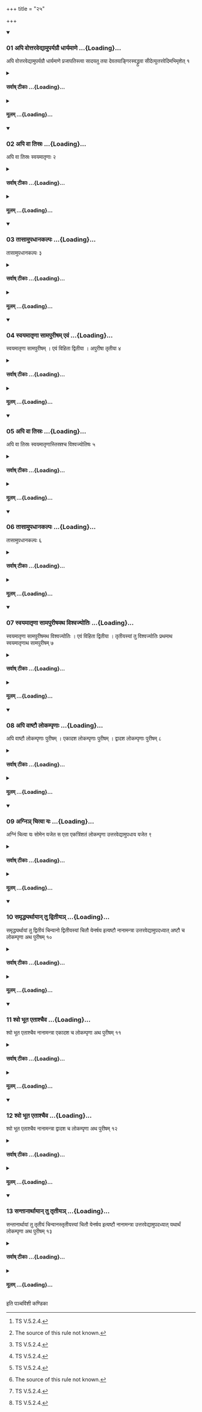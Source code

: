 +++
title = "२५"

+++

<div class="js_include" includetitle="true" newlevelforh1="3" unfilled url="/vedAH_yajuH/taittirIyam/sUtram/ApastambaH/shrautam/vishvAsa-prastutiH/17/25/01_api_vottaravedyAmuparyagrau_dhAryamANe.md">
<details open><summary><h3>01 अपि वोत्तरवेद्यामुपर्यग्रौ धार्यमाणे ...{Loading}...</h3></summary>

अपि वोत्तरवेद्यामुपर्यग्रौ धार्यमाणे प्रजापतिस्त्वा सादयतु तया देवतयाङ्गिरस्वद्ध्रुवा सीदेत्युत्तरवेदिमभिमृशेत् १
</details>
</div>
<div class="js_include collapsed" newlevelforh1="4" title="सर्वाष् टीकाः" unfilled url="/vedAH_yajuH/taittirIyam/sUtram/ApastambaH/shrautam/sarvASh_TIkAH/17/25/01_api_vottaravedyAmuparyagrau_dhAryamANe.md">
<details><summary><h4>सर्वाष् टीकाः ...{Loading}...</h4></summary>
<details><summary>थिते</summary>

1. Or instead of placing the bricks with these verses, with prajāpatis tvā sādayatu...[^1] (the Adhvaryu) should touch the Uttaravedi while fire is being held above[^2].   

[^1]: TS V.5.2.4.  

[^2]: The source of this rule not known.  
</details>
</details>
</div>
<div class="js_include collapsed" newlevelforh1="4" title="मूलम्" unfilled url="/vedAH_yajuH/taittirIyam/sUtram/ApastambaH/shrautam/mUlam/17/25/01_api_vottaravedyAmuparyagrau_dhAryamANe.md">
<details><summary><h4>मूलम् ...{Loading}...</h4></summary>

अपि वोत्तरवेद्यामुपर्यग्रौ धार्यमाणे प्रजापतिस्त्वा सादयतु तया देवतयाङ्गिरस्वद्ध्रुवा सीदेत्युत्तरवेदिमभिमृशेत् १
</details>
</div>
<div class="js_include" includetitle="true" newlevelforh1="3" unfilled url="/vedAH_yajuH/taittirIyam/sUtram/ApastambaH/shrautam/vishvAsa-prastutiH/17/25/02_api_vA_tisraH.md">
<details open><summary><h3>02 अपि वा तिस्रः ...{Loading}...</h3></summary>

अपि वा तिस्रः स्वयमातृणाः २
</details>
</div>
<div class="js_include collapsed" newlevelforh1="4" title="सर्वाष् टीकाः" unfilled url="/vedAH_yajuH/taittirIyam/sUtram/ApastambaH/shrautam/sarvASh_TIkAH/17/25/02_api_vA_tisraH.md">
<details><summary><h4>सर्वाष् टीकाः ...{Loading}...</h4></summary>
<details><summary>थिते</summary>

2. Or (he should place) three naturally perforated stones.[^1]   

[^1]: Cf. ŚB IX.5.1.58.  
</details>
</details>
</div>
<div class="js_include collapsed" newlevelforh1="4" title="मूलम्" unfilled url="/vedAH_yajuH/taittirIyam/sUtram/ApastambaH/shrautam/mUlam/17/25/02_api_vA_tisraH.md">
<details><summary><h4>मूलम् ...{Loading}...</h4></summary>

अपि वा तिस्रः स्वयमातृणाः २
</details>
</div>
<div class="js_include" includetitle="true" newlevelforh1="3" unfilled url="/vedAH_yajuH/taittirIyam/sUtram/ApastambaH/shrautam/vishvAsa-prastutiH/17/25/03_tAsAmupadhAnakalpaH.md">
<details open><summary><h3>03 तासामुपधानकल्पः ...{Loading}...</h3></summary>

तासामुपधानकल्पः ३
</details>
</div>
<div class="js_include collapsed" newlevelforh1="4" title="सर्वाष् टीकाः" unfilled url="/vedAH_yajuH/taittirIyam/sUtram/ApastambaH/shrautam/sarvASh_TIkAH/17/25/03_tAsAmupadhAnakalpaH.md">
<details><summary><h4>सर्वाष् टीकाः ...{Loading}...</h4></summary>
<details><summary>थिते</summary>

3. The procedure of placing these (is as follows): 
</details>
</details>
</div>
<div class="js_include collapsed" newlevelforh1="4" title="मूलम्" unfilled url="/vedAH_yajuH/taittirIyam/sUtram/ApastambaH/shrautam/mUlam/17/25/03_tAsAmupadhAnakalpaH.md">
<details><summary><h4>मूलम् ...{Loading}...</h4></summary>

तासामुपधानकल्पः ३
</details>
</div>
<div class="js_include" includetitle="true" newlevelforh1="3" unfilled url="/vedAH_yajuH/taittirIyam/sUtram/ApastambaH/shrautam/vishvAsa-prastutiH/17/25/04_svayamAtRNA_sAmapurISham_evaM.md">
<details open><summary><h3>04 स्वयमातृणा सामपुरीषम् एवं ...{Loading}...</h3></summary>

स्वयमातृणा सामपुरीषम् । एवं विहिता द्वितीया । अपुरीषा तृतीया ४
</details>
</div>
<div class="js_include collapsed" newlevelforh1="4" title="सर्वाष् टीकाः" unfilled url="/vedAH_yajuH/taittirIyam/sUtram/ApastambaH/shrautam/sarvASh_TIkAH/17/25/04_svayamAtRNA_sAmapurISham_evaM.md">
<details><summary><h4>सर्वाष् टीकाः ...{Loading}...</h4></summary>
<details><summary>थिते</summary>

4. (The Adhvaryu should place the first) naturally perforated stone and then soft loose soil (sāmapurīṣa). In the same manner the second is prescribed. The third is without loose soil.  
</details>
</details>
</div>
<div class="js_include collapsed" newlevelforh1="4" title="मूलम्" unfilled url="/vedAH_yajuH/taittirIyam/sUtram/ApastambaH/shrautam/mUlam/17/25/04_svayamAtRNA_sAmapurISham_evaM.md">
<details><summary><h4>मूलम् ...{Loading}...</h4></summary>

स्वयमातृणा सामपुरीषम् । एवं विहिता द्वितीया । अपुरीषा तृतीया ४
</details>
</div>
<div class="js_include" includetitle="true" newlevelforh1="3" unfilled url="/vedAH_yajuH/taittirIyam/sUtram/ApastambaH/shrautam/vishvAsa-prastutiH/17/25/05_api_vA_tisraH.md">
<details open><summary><h3>05 अपि वा तिस्रः ...{Loading}...</h3></summary>

अपि वा तिस्रः स्वयमातृणास्तिस्रश्च विश्वज्योतिषः ५
</details>
</div>
<div class="js_include collapsed" newlevelforh1="4" title="सर्वाष् टीकाः" unfilled url="/vedAH_yajuH/taittirIyam/sUtram/ApastambaH/shrautam/sarvASh_TIkAH/17/25/05_api_vA_tisraH.md">
<details><summary><h4>सर्वाष् टीकाः ...{Loading}...</h4></summary>
<details><summary>थिते</summary>

5. Or there should be three naturally perforated stones and three Viśvajyotis (bricks).[^1]   

[^1]: See XVI.24.7; XVII.1.17; XVII.4.4. Cp. ŚB IX.5.1.60.  
</details>
</details>
</div>
<div class="js_include collapsed" newlevelforh1="4" title="मूलम्" unfilled url="/vedAH_yajuH/taittirIyam/sUtram/ApastambaH/shrautam/mUlam/17/25/05_api_vA_tisraH.md">
<details><summary><h4>मूलम् ...{Loading}...</h4></summary>

अपि वा तिस्रः स्वयमातृणास्तिस्रश्च विश्वज्योतिषः ५
</details>
</div>
<div class="js_include" includetitle="true" newlevelforh1="3" unfilled url="/vedAH_yajuH/taittirIyam/sUtram/ApastambaH/shrautam/vishvAsa-prastutiH/17/25/06_tAsAmupadhAnakalpaH.md">
<details open><summary><h3>06 तासामुपधानकल्पः ...{Loading}...</h3></summary>

तासामुपधानकल्पः ६
</details>
</div>
<div class="js_include collapsed" newlevelforh1="4" title="सर्वाष् टीकाः" unfilled url="/vedAH_yajuH/taittirIyam/sUtram/ApastambaH/shrautam/sarvASh_TIkAH/17/25/06_tAsAmupadhAnakalpaH.md">
<details><summary><h4>सर्वाष् टीकाः ...{Loading}...</h4></summary>
<details><summary>थिते</summary>

6. The procedure of placing these (is as follows):  
</details>
</details>
</div>
<div class="js_include collapsed" newlevelforh1="4" title="मूलम्" unfilled url="/vedAH_yajuH/taittirIyam/sUtram/ApastambaH/shrautam/mUlam/17/25/06_tAsAmupadhAnakalpaH.md">
<details><summary><h4>मूलम् ...{Loading}...</h4></summary>

तासामुपधानकल्पः ६
</details>
</div>
<div class="js_include" includetitle="true" newlevelforh1="3" unfilled url="/vedAH_yajuH/taittirIyam/sUtram/ApastambaH/shrautam/vishvAsa-prastutiH/17/25/07_svayamAtRNA_sAmapurIShamatha_vishvajyotiH.md">
<details open><summary><h3>07 स्वयमातृणा सामपुरीषमथ विश्वज्योतिः ...{Loading}...</h3></summary>

स्वयमातृणा सामपुरीषमथ विश्वज्योतिः । एवं विहिता द्वितीया । तृतीयस्यां तु विश्वज्योतिः प्रथमाथ स्वयमातृणाथ सामपुरीषम् ७
</details>
</div>
<div class="js_include collapsed" newlevelforh1="4" title="सर्वाष् टीकाः" unfilled url="/vedAH_yajuH/taittirIyam/sUtram/ApastambaH/shrautam/sarvASh_TIkAH/17/25/07_svayamAtRNA_sAmapurIShamatha_vishvajyotiH.md">
<details><summary><h4>सर्वाष् टीकाः ...{Loading}...</h4></summary>
<details><summary>थिते</summary>

7. (He should place) the first naturally perforated stone and then soft loose soil, then the Viśvajyotis-brick. In the same manner the second layer. In the third layer, however, he should first place the Viśvajyotis brick, then the naturally perforated stone and then the loose soil.  
</details>
</details>
</div>
<div class="js_include collapsed" newlevelforh1="4" title="मूलम्" unfilled url="/vedAH_yajuH/taittirIyam/sUtram/ApastambaH/shrautam/mUlam/17/25/07_svayamAtRNA_sAmapurIShamatha_vishvajyotiH.md">
<details><summary><h4>मूलम् ...{Loading}...</h4></summary>

स्वयमातृणा सामपुरीषमथ विश्वज्योतिः । एवं विहिता द्वितीया । तृतीयस्यां तु विश्वज्योतिः प्रथमाथ स्वयमातृणाथ सामपुरीषम् ७
</details>
</div>
<div class="js_include" includetitle="true" newlevelforh1="3" unfilled url="/vedAH_yajuH/taittirIyam/sUtram/ApastambaH/shrautam/vishvAsa-prastutiH/17/25/08_api_vAShTau_lokampRNAH.md">
<details open><summary><h3>08 अपि वाष्टौ लोकम्पृणाः ...{Loading}...</h3></summary>

अपि वाष्टौ लोकम्पृणाः पुरीषम् । एकादश लोकम्पृणाः पुरीषम् । द्वादश लोकम्पृणाः पुरीषम् ८
</details>
</div>
<div class="js_include collapsed" newlevelforh1="4" title="सर्वाष् टीकाः" unfilled url="/vedAH_yajuH/taittirIyam/sUtram/ApastambaH/shrautam/sarvASh_TIkAH/17/25/08_api_vAShTau_lokampRNAH.md">
<details><summary><h4>सर्वाष् टीकाः ...{Loading}...</h4></summary>
<details><summary>थिते</summary>

8. Or there should be eight Lokaṁpr̥ṇā-bricks and loose soil; eleven Lokaṁpr̥ṇa-bricks and loose soil; twelve Lokaṁpr̥ṇā-bricks and loose soil.  
</details>
</details>
</div>
<div class="js_include collapsed" newlevelforh1="4" title="मूलम्" unfilled url="/vedAH_yajuH/taittirIyam/sUtram/ApastambaH/shrautam/mUlam/17/25/08_api_vAShTau_lokampRNAH.md">
<details><summary><h4>मूलम् ...{Loading}...</h4></summary>

अपि वाष्टौ लोकम्पृणाः पुरीषम् । एकादश लोकम्पृणाः पुरीषम् । द्वादश लोकम्पृणाः पुरीषम् ८
</details>
</div>
<div class="js_include" includetitle="true" newlevelforh1="3" unfilled url="/vedAH_yajuH/taittirIyam/sUtram/ApastambaH/shrautam/vishvAsa-prastutiH/17/25/09_agni~n_chitvA_yaH.md">
<details open><summary><h3>09 अग्निञ् चित्वा यः ...{Loading}...</h3></summary>

अग्निं चित्वा यः सोमेन यजेत स एता एकत्रिंशतं लोकम्पृणा उत्तरवेद्यामुपधाय यजेत ९
</details>
</div>
<div class="js_include collapsed" newlevelforh1="4" title="सर्वाष् टीकाः" unfilled url="/vedAH_yajuH/taittirIyam/sUtram/ApastambaH/shrautam/sarvASh_TIkAH/17/25/09_agni~n_chitvA_yaH.md">
<details><summary><h4>सर्वाष् टीकाः ...{Loading}...</h4></summary>
<details><summary>थिते</summary>

9. He who after having built the fire-altar performs a Soma-sacrifice, should perform it after having kept thirty-one Lokaṁpr̥ṇā (space-filler-brick)s on the Uttaravedi.   

[^1]: Cp. Perhaps MS IV.4.5.  
</details>
</details>
</div>
<div class="js_include collapsed" newlevelforh1="4" title="मूलम्" unfilled url="/vedAH_yajuH/taittirIyam/sUtram/ApastambaH/shrautam/mUlam/17/25/09_agni~n_chitvA_yaH.md">
<details><summary><h4>मूलम् ...{Loading}...</h4></summary>

अग्निं चित्वा यः सोमेन यजेत स एता एकत्रिंशतं लोकम्पृणा उत्तरवेद्यामुपधाय यजेत ९
</details>
</div>
<div class="js_include" includetitle="true" newlevelforh1="3" unfilled url="/vedAH_yajuH/taittirIyam/sUtram/ApastambaH/shrautam/vishvAsa-prastutiH/17/25/10_samRddhyarthAyAn_tu_dvitIya~n.md">
<details open><summary><h3>10 समृद्ध्यर्थायान् तु द्वितीयञ् ...{Loading}...</h3></summary>

समृद्ध्यर्थायां तु द्वितीयं चिन्वानो द्वितीयस्यां चितौ येनर्षय इत्यष्टौ नानामन्त्रा उत्तरवेद्यामुपदध्यात् अष्टौ च लोकम्पृणा अथ पुरीषम् १०
</details>
</div>
<div class="js_include collapsed" newlevelforh1="4" title="सर्वाष् टीकाः" unfilled url="/vedAH_yajuH/taittirIyam/sUtram/ApastambaH/shrautam/sarvASh_TIkAH/17/25/10_samRddhyarthAyAn_tu_dvitIya~n.md">
<details><summary><h4>सर्वाष् टीकाः ...{Loading}...</h4></summary>
<details><summary>थिते</summary>

10. Building (a fire-altar) second time however, for the sake of presperity (of the sacrificer)[^1] he should place at the time of the second layer eight bricks each having separate formula on the Uttaravedi with yenarṣayaḥ...[^2] and then should place eight Lokaṁpr̥ṇās and then loose soil.  

[^1]: See XVII.24.11.  

[^2]: TS IV.7.13.f-n.   
</details>
</details>
</div>
<div class="js_include collapsed" newlevelforh1="4" title="मूलम्" unfilled url="/vedAH_yajuH/taittirIyam/sUtram/ApastambaH/shrautam/mUlam/17/25/10_samRddhyarthAyAn_tu_dvitIya~n.md">
<details><summary><h4>मूलम् ...{Loading}...</h4></summary>

समृद्ध्यर्थायां तु द्वितीयं चिन्वानो द्वितीयस्यां चितौ येनर्षय इत्यष्टौ नानामन्त्रा उत्तरवेद्यामुपदध्यात् अष्टौ च लोकम्पृणा अथ पुरीषम् १०
</details>
</div>
<div class="js_include" includetitle="true" newlevelforh1="3" unfilled url="/vedAH_yajuH/taittirIyam/sUtram/ApastambaH/shrautam/vishvAsa-prastutiH/17/25/11_shvo_bhUta_etAshchaiva.md">
<details open><summary><h3>11 श्वो भूत एताश्चैव ...{Loading}...</h3></summary>

श्वो भूत एताश्चैव नानामन्त्रा एकादश च लोकम्पृणा अथ पुरीषम् ११
</details>
</div>
<div class="js_include collapsed" newlevelforh1="4" title="सर्वाष् टीकाः" unfilled url="/vedAH_yajuH/taittirIyam/sUtram/ApastambaH/shrautam/sarvASh_TIkAH/17/25/11_shvo_bhUta_etAshchaiva.md">
<details><summary><h4>सर्वाष् टीकाः ...{Loading}...</h4></summary>
<details><summary>थिते</summary>

11. On the next day (he places) the same bricks each having a separate formula, and eleven Lokaṁpr̥ṇā (bricks) (and) the loose soil.  

</details>
</details>
</div>
<div class="js_include collapsed" newlevelforh1="4" title="मूलम्" unfilled url="/vedAH_yajuH/taittirIyam/sUtram/ApastambaH/shrautam/mUlam/17/25/11_shvo_bhUta_etAshchaiva.md">
<details><summary><h4>मूलम् ...{Loading}...</h4></summary>

श्वो भूत एताश्चैव नानामन्त्रा एकादश च लोकम्पृणा अथ पुरीषम् ११
</details>
</div>
<div class="js_include" includetitle="true" newlevelforh1="3" unfilled url="/vedAH_yajuH/taittirIyam/sUtram/ApastambaH/shrautam/vishvAsa-prastutiH/17/25/12_shvo_bhUta_etAshchaiva.md">
<details open><summary><h3>12 श्वो भूत एताश्चैव ...{Loading}...</h3></summary>

श्वो भूत एताश्चैव नानामन्त्रा द्वादश च लोकम्पृणा अथ पुरीषम् १२
</details>
</div>
<div class="js_include collapsed" newlevelforh1="4" title="सर्वाष् टीकाः" unfilled url="/vedAH_yajuH/taittirIyam/sUtram/ApastambaH/shrautam/sarvASh_TIkAH/17/25/12_shvo_bhUta_etAshchaiva.md">
<details><summary><h4>सर्वाष् टीकाः ...{Loading}...</h4></summary>
<details><summary>थिते</summary>

12. On the next day (he places) the same (bricks) each having a separate formula,[^1] and twelve Lokaṁpr̥ṇa (bricks) (and) then loose soil.   

[^1]: For Sūtras 10-11 cf. KS XXII.2.  
</details>
</details>
</div>
<div class="js_include collapsed" newlevelforh1="4" title="मूलम्" unfilled url="/vedAH_yajuH/taittirIyam/sUtram/ApastambaH/shrautam/mUlam/17/25/12_shvo_bhUta_etAshchaiva.md">
<details><summary><h4>मूलम् ...{Loading}...</h4></summary>

श्वो भूत एताश्चैव नानामन्त्रा द्वादश च लोकम्पृणा अथ पुरीषम् १२
</details>
</div>
<div class="js_include" includetitle="true" newlevelforh1="3" unfilled url="/vedAH_yajuH/taittirIyam/sUtram/ApastambaH/shrautam/vishvAsa-prastutiH/17/25/13_santAnArthAyAn_tu_tRtIya~n.md">
<details open><summary><h3>13 सन्तानार्थायान् तु तृतीयञ् ...{Loading}...</h3></summary>

सन्तानार्थायां तु तृतीयं चिन्वानस्तृतीयस्यां चितौ येनर्षय इत्यष्टौ नानामन्त्रा उत्तरवेद्यामुपदध्यात् यथार्थं लोकम्पृणा अथ पुरीषम् १३
</details>
</div>
<div class="js_include collapsed" newlevelforh1="4" title="सर्वाष् टीकाः" unfilled url="/vedAH_yajuH/taittirIyam/sUtram/ApastambaH/shrautam/sarvASh_TIkAH/17/25/13_santAnArthAyAn_tu_tRtIya~n.md">
<details><summary><h4>सर्वाष् टीकाः ...{Loading}...</h4></summary>
<details><summary>थिते</summary>

13. Building (a fire-altar) third time, however, for the sake progeny of the sacrificer he should palce at the time of the third layer eight bricks each having a separate formula on the Uttaravedi with yenarṣayaḥ, then (should place) the Lokaṁpr̥ṇās as required and then loose soil[^1].  

[^1]: Cf. KS XXII.2.  
</details>
</details>
</div>
<div class="js_include collapsed" newlevelforh1="4" title="मूलम्" unfilled url="/vedAH_yajuH/taittirIyam/sUtram/ApastambaH/shrautam/mUlam/17/25/13_santAnArthAyAn_tu_tRtIya~n.md">
<details><summary><h4>मूलम् ...{Loading}...</h4></summary>

सन्तानार्थायां तु तृतीयं चिन्वानस्तृतीयस्यां चितौ येनर्षय इत्यष्टौ नानामन्त्रा उत्तरवेद्यामुपदध्यात् यथार्थं लोकम्पृणा अथ पुरीषम् १३
</details>
</div>





  
इति पञ्चविंशी कण्डिका 
